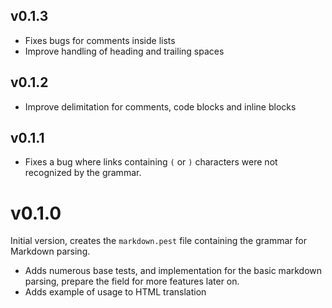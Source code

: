 ## v0.1.3

- Fixes bugs for comments inside lists
- Improve handling of heading and trailing spaces

## v0.1.2

- Improve delimitation for comments, code blocks and inline blocks

## v0.1.1

- Fixes a bug where links containing `(` or `)` characters were not recognized by the grammar.

# v0.1.0

Initial version, creates the `markdown.pest` file containing the grammar for Markdown parsing.

- Adds numerous base tests, and implementation for the basic markdown parsing, prepare the field for more features later on.
- Adds example of usage to HTML translation
